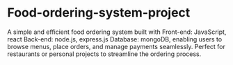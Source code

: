 # Food-ordering-system-project
A simple and efficient food ordering system built with  Front-end: JavaScript,  react Back-end: node.js, express.js Database: mongoDB, enabling users to browse menus, place orders, and manage payments seamlessly. Perfect for restaurants or personal projects to streamline the ordering process.
